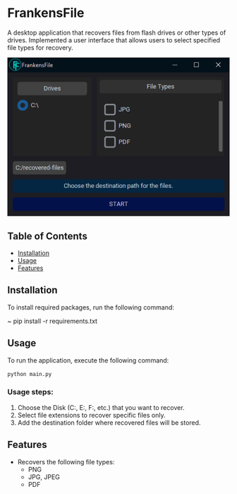 # FrankensFile

A desktop application that recovers files from flash drives or other types of
drives. Implemented a user interface that allows users to select specified file types for
recovery.

!['FrankensFile UI'](/assets/frankensfile.png)

## Table of Contents

- [Installation](#installation)
- [Usage](#usage)
- [Features](#features)

## Installation

To install required packages, run the following command:

~ pip install -r requirements.txt

## Usage

To run the application, execute the following command:

```bash
python main.py
```

### Usage steps:

1. Choose the Disk (C:, E:, F:, etc.) that you want to recover.
2. Select file extensions to recover specific files only.
3. Add the destination folder where recovered files will be stored.

## Features

- Recovers the following file types:
    - PNG
    - JPG, JPEG
    - PDF
